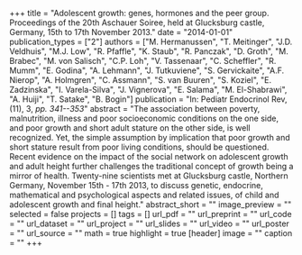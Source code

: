 +++
title = "Adolescent growth: genes, hormones and the peer group. Proceedings of the 20th Aschauer Soiree, held at Glucksburg castle, Germany, 15th to 17th November 2013."
date = "2014-01-01"
publication_types = ["2"]
authors = ["M. Hermanussen", "T. Meitinger", "J.D. Veldhuis", "M.J. Low", "R. Pfaffle", "K. Staub", "R. Panczak", "D. Groth", "M. Brabec", "M. von Salisch", "C.P. Loh", "V. Tassenaar", "C. Scheffler", "R. Mumm", "E. Godina", "A. Lehmann", "J. Tutkuviene", "S. Gervickaite", "A.F. Nierop", "A. Holmgren", "C. Assmann", "S. van Buuren", "S. Koziel", "E. Zadzinska", "I. Varela-Silva", "J. Vignerova", "E. Salama", "M. El-Shabrawi", "A. Huiji", "T. Satake", "B. Bogin"]
publication = "In: Pediatr Endocrinol Rev, (11), 3, _pp. 341--353_"
abstract = "The association between poverty, malnutrition, illness and poor socioeconomic conditions on the one side, and poor growth and short adult stature on the other side, is well recognized. Yet, the simple assumption by implication that poor growth and short stature result from poor living conditions, should be questioned. Recent evidence on the impact of the social network on adolescent growth and adult height further challenges the traditional concept of growth being a mirror of health. Twenty-nine scientists met at Glucksburg castle, Northern Germany, November 15th - 17th 2013, to discuss genetic, endocrine, mathematical and psychological aspects and related issues, of child and adolescent growth and final height."
abstract_short = ""
image_preview = ""
selected = false
projects = []
tags = []
url_pdf = ""
url_preprint = ""
url_code = ""
url_dataset = ""
url_project = ""
url_slides = ""
url_video = ""
url_poster = ""
url_source = ""
math = true
highlight = true
[header]
image = ""
caption = ""
+++
